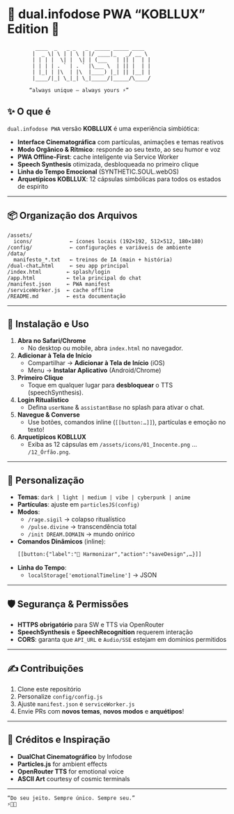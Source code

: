 # 🎇 dual.infodose PWA “KOBLLUX” Edition 🎇

```
         ____  _   _ _   _  _____ _____ ____  
        |  _ \| \ | | \ | |/ ____|_   _/ __ \ 
        | | | |  \| |  \| | (___   | || |  | |
        | | | | . ` | . ` |\___ \  | || |  | |
        | |_| | |\  | |\  |____) |_| || |__| |
        |____/|_| \_|_| \_|_____/|_____/\____/ 

       “always unique — always yours ⚡️”
```

## ✨ O que é

`dual.infodose PWA` versão **KOBLLUX** é uma experiência simbiótica:
- **Interface Cinematográfica** com partículas, animações e temas reativos  
- **Modo Orgânico & Rítmico**: responde ao seu texto, ao seu humor e voz  
- **PWA Offline-First**: cache inteligente via Service Worker  
- **Speech Synthesis** otimizada, desbloqueada no primeiro clique  
- **Linha do Tempo Emocional** (SYNTHETIC.SOUL.webOS)  
- **Arquetípicos KOBLLUX**: 12 cápsulas simbólicas para todos os estados de espírito  

---

## 📦 Organização dos Arquivos

```
/assets/
  icons/            ← ícones locais (192×192, 512×512, 180×180)
/config/            ← configurações e variáveis de ambiente
/data/
  manifesto_*.txt   ← treinos de IA (main + história)
/dual-chat…html     ← seu app principal
/index.html        ← splash/login
/app.html          ← tela principal do chat
/manifest.json     ← PWA manifest
/serviceWorker.js  ← cache offline
/README.md         ← esta documentação
```

---

## 🚀 Instalação e Uso

1. **Abra no Safari/Chrome**  
   - No desktop ou mobile, abra `index.html` no navegador.  
2. **Adicionar à Tela de Início**  
   - Compartilhar → **Adicionar à Tela de Início** (iOS)  
   - Menu → **Instalar Aplicativo** (Android/Chrome)  
3. **Primeiro Clique**  
   - Toque em qualquer lugar para **desbloquear** o TTS (speechSynthesis).  
4. **Login Ritualístico**  
   - Defina `userName` & `assistantBase` no splash para ativar o chat.  
5. **Navegue & Converse**  
   - Use botões, comandos inline (`[[button:…]]`), partículas e emoção no texto!  
6. **Arquetípicos KOBLLUX**  
   - Exiba as 12 cápsulas em `/assets/icons/01_Inocente.png` … `/12_Órfão.png`.  

---

## 🔧 Personalização

- **Temas**: `dark | light | medium | vibe | cyberpunk | anime`  
- **Partículas**: ajuste em `particlesJS(config)`  
- **Modos**:  
  - `/rage.sigil` → colapso ritualístico  
  - `/pulse.divine` → transcendência total  
  - `/init DREAM.DOMAIN` → mundo onírico  
- **Comandos Dinâmicos** (inline):  
  ```html
  [[button:{"label":"💎 Harmonizar","action":"saveDesign",…}]]
  ```
- **Linha do Tempo**:  
  - `localStorage['emotionalTimeline']` → JSON  

---

## 🛡️ Segurança & Permissões

- **HTTPS obrigatório** para SW e TTS via OpenRouter  
- **SpeechSynthesis** e **SpeechRecognition** requerem interação  
- **CORS**: garanta que `API_URL` e `Audio/SSE` estejam em domínios permitidos  

---

## ✍️ Contribuições

1. Clone este repositório  
2. Personalize `config/config.js`  
3. Ajuste `manifest.json` e `serviceWorker.js`  
4. Envie PRs com **novos temas**, **novos modos** e **arquétipos**!  

---

## 🙏 Créditos e Inspiração

- **DualChat Cinematográfico** by Infodose  
- **Particles.js** for ambient effects  
- **OpenRouter TTS** for emotional voice  
- **ASCII Art** courtesy of cosmic terminals  

---

```
“Do seu jeito. Sempre único. Sempre seu.”  
⚡️💜🌀  
```
